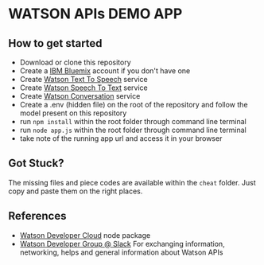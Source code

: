 # WATSON APIs DEMO APP

## How to get started
* Download or clone this repository
* Create a [IBM Bluemix](ng.bluemix.net) account if you don't have one
* Create [Watson Text To Speech](https://www.ibm.com/watson/developercloud/doc/text-to-speech/index.html) service
* Create [Watson Speech To Text](https://www.ibm.com/watson/developercloud/doc/speech-to-text/index.html) service
* Create [Watson Conversation](https://www.ibm.com/watson/developercloud/doc/conversation/index.html) service
* Create a .env (hidden file) on the root of the repository and follow the model present on this repository
* run `npm install` within the root folder through command line terminal
* run `node app.js` within the root folder through command line terminal
* take note of the running app url and access it in your browser

## Got Stuck?
The missing files and piece codes are available within the `cheat` folder. Just copy and paste them on the right places.

## References
* [Watson Developer Cloud](https://www.npmjs.com/package/watson-developer-cloud) node package
* [Watson Developer Group @ Slack](bit.ly/wdc-brazil) For exchanging information, networking, helps and general information about Watson APIs